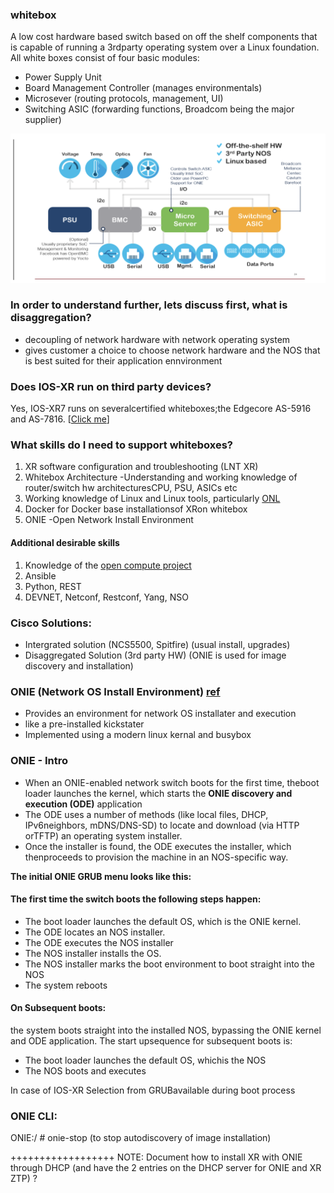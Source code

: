 ### whitebox

A low cost hardware based switch based on off the shelf components that is capable of running a 3rdparty operating system over a Linux foundation. All white boxes consist of four basic modules:

* Power Supply Unit
* Board Management Controller (manages environmentals)
* Microsever (routing protocols, management, UI)
* Switching ASIC (forwarding functions, Broadcom being the major supplier)

![Flow Diagram](Images/Basic.png)

### In order to understand further, lets discuss first, **what is disaggregation?**
* decoupling of network hardware with network operating system
* gives customer a choice to choose network hardware and the NOS that is best suited for their application ennvironment
 

### Does IOS-XR run on third party devices?
Yes, IOS-XR7 runs on severalcertified whiteboxes;the Edgecore AS-5916 and AS-7816. [[Click me](https://xrdocs.io/cloud-scale-networking/blogs/2018-03-08-enabling-ios-xr-on-third-party-network-hardware/)]


### What skills do I need to support whiteboxes?
1. XR software configuration and troubleshooting (LNT XR)
2. Whitebox Architecture -Understanding and working knowledge of router/switch hw architecturesCPU, PSU, ASICs etc
3. Working knowledge of Linux and Linux tools, particularly [ONL](http://opennetlinux.org/)
4. Docker for Docker base installationsof XRon whitebox
5. ONIE -Open Network Install Environment

#### Additional desirable skills
1. Knowledge of the [open compute project](https://www.opencompute.org/)
2. Ansible
3. Python, REST
4. DEVNET, Netconf, Restconf, Yang, NSO

### Cisco Solutions: 
* Intergrated solution (NCS5500, Spitfire) (usual install, upgrades)
* Disaggregated Solution (3rd party HW) (ONIE is used for image discovery and installation)

### ONIE (Network OS Install Environment) [ref](https://www.onie.org/)
* Provides an environment for network OS installater and execution
* like a pre-installed kickstater
* Implemented using a modern linux kernal and busybox

### ONIE - Intro

* When an ONIE-enabled network switch boots for the first time, theboot loader launches the kernel, which starts the **ONIE discovery and execution (ODE)** application
* The ODE uses a number of methods (like local files, DHCP, IPv6neighbors, mDNS/DNS-SD) to locate and download (via HTTP orTFTP) an operating system installer.
* Once the installer is found, the ODE executes the installer, which thenproceeds to provision the machine in an NOS-specific way.


**The initial ONIE GRUB menu looks like this:**



#### The first time the switch boots the following steps happen:
* The boot loader launches the default OS, which is the ONIE kernel.
* The ODE locates an NOS installer.
* The ODE executes the NOS installer
* The NOS installer installs the OS.
* The NOS installer marks the boot environment to boot straight into the NOS
* The system reboots

#### On Subsequent boots:
the system boots straight into the installed NOS, bypassing the ONIE kernel and ODE application. 
The start upsequence for subsequent boots is:
* The boot loader launches the default OS, whichis the NOS
* The NOS boots and executes

In case of IOS-XR Selection from GRUBavailable during boot process

### ONIE CLI: 

ONIE:/ # onie-stop (to stop autodiscovery of image installation)






++++++++++++++++++
NOTE: Document how to install XR with ONIE through DHCP (and have the 2 entries on the DHCP server for ONIE and XR ZTP) ?
